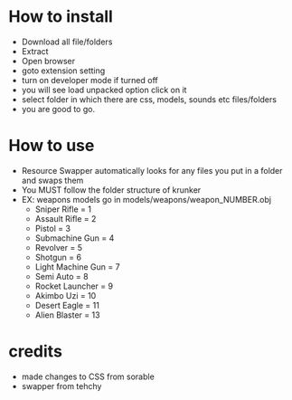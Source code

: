 # How to install
- Download all file/folders
- Extract
- Open browser
- goto extension setting
- turn on developer mode if turned off
- you will see load unpacked option click on it
- select folder in which there are css, models, sounds etc files/folders
- you are good to go.

# How to use
- Resource Swapper automatically looks for any files you put in a folder and swaps them
- You MUST follow the folder structure of krunker
- EX: weapons models go in models/weapons/weapon_NUMBER.obj
	- Sniper Rifle = 1
	- Assault Rifle = 2
	- Pistol = 3
	- Submachine Gun = 4
	- Revolver = 5
	- Shotgun = 6
	- Light Machine Gun = 7
	- Semi Auto = 8
	- Rocket Launcher = 9
	- Akimbo Uzi = 10
	- Desert Eagle = 11
	- Alien Blaster = 13
# credits

- made changes to CSS from sorable
- swapper from tehchy